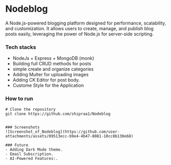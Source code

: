 # Nodeblog
 A Node.js-powered blogging platform designed for performance, scalability, and customization. It allows users to create, manage, and publish blog posts easily, leveraging the power of Node.js for server-side scripting.
### Tech stacks 
- NodeJs + Express + MongoDB (monk)
- Building full CRUD methods for posts
- simple create and organize categories
- Adding Multer for uploading images
- Adding CK Editor for post body.
- Custome Style for the Application

### How to run 
```
# Clone the repository 
git clone https://github.com/shipraa1/Nodeblog


### Screenshots
![Screenshot_of_Nodeblog](https://github.com/user-attachments/assets/09513ecc-b9e4-4b47-8081-10cc8b130e68)

### Future
- Adding Dark Mode theme.
- Email Subscription.
- AI-Powered Features:.

